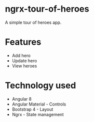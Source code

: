 # ngrx-tour-of-heroes

A simple tour of heroes app.

# Features
- Add hero
- Update hero
- View heroes

# Technology used
- Angular 8
- Angular Material - Controls
- Bootstrap 4 - Layout
- Ngrx - State management
